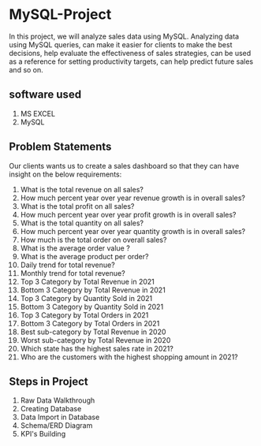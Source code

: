 # MySQL-Project

In this project, we will analyze sales data using MySQL. Analyzing data using MySQL queries, can make it easier for clients to make the best decisions, help evaluate the effectiveness of sales strategies, can be used as a reference for setting productivity targets, can help predict future sales and so on.

## software used
1. MS EXCEL
2. MySQL
   
## Problem Statements
Our clients wants us to create a sales dashboard so that they can have insight on the below requirements:
1. What is the total revenue on all sales?
2. How much percent year over year revenue growth is in overall sales?
3. What is the total profit on all sales?
4. How much percent year over year profit growth is in overall sales?
5. What is the total quantity on all sales?
6. How much percent year over year quantity growth is in overall sales?
7. How much is the total order on overall sales?
8. What is the average order value ?
9. What is the average product per order?
10. Daily trend for total revenue?
11. Monthly trend for total revenue?
12. Top 3 Category by Total Revenue in 2021
13. Bottom 3 Category by Total Revenue in 2021
14. Top 3 Category by Quantity Sold in 2021
15. Bottom 3 Category by Quantity Sold in 2021
16. Top 3 Category by Total Orders in 2021
17. Bottom 3 Category by Total Orders in 2021
18. Best sub-category by Total Revenue in 2020
19. Worst sub-category by Total Revenue in 2020
20. Which state has the highest sales rate in 2021?
21. Who are the customers with the highest shopping amount in 2021?

## Steps in Project
1. Raw Data Walkthrough
2. Creating Database
3. Data Import in Database
4. Schema/ERD Diagram
5. KPI's Building
